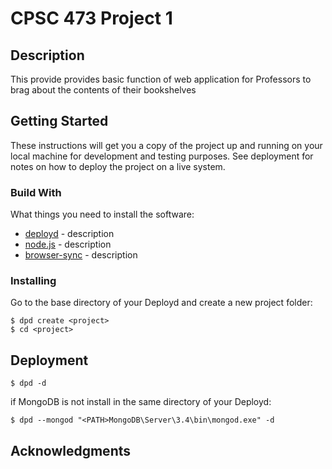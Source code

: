 # CPSC 473 Project 1

## Description

This provide provides basic function of web application for Professors to brag about the contents of their bookshelves

## Getting Started

These instructions will get you a copy of the project up and running on your local machine for development and testing purposes. See deployment for notes on how to deploy the project on a live system.

### Build With

What things you need to install the software:

* [deployd](http://deployd.com/) - description
* [node.js](https://nodejs.org/en/download/) - description
* [browser-sync](https://www.browsersync.io/) - description

### Installing

Go to the base directory of your Deployd and create a new project folder:

```
$ dpd create <project>
$ cd <project>
```

## Deployment

```
$ dpd -d
```
if MongoDB is not install in the same directory of your Deployd:
```
$ dpd --mongod "<PATH>MongoDB\Server\3.4\bin\mongod.exe" -d
```



## Acknowledgments
